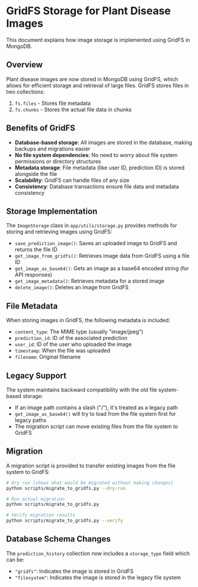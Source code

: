 # GridFS Storage for Plant Disease Images

This document explains how image storage is implemented using GridFS in MongoDB.

## Overview

Plant disease images are now stored in MongoDB using GridFS, which allows for efficient storage and retrieval of large files. GridFS stores files in two collections:

1. `fs.files` - Stores file metadata
2. `fs.chunks` - Stores the actual file data in chunks

## Benefits of GridFS

- **Database-based storage**: All images are stored in the database, making backups and migrations easier
- **No file system dependencies**: No need to worry about file system permissions or directory structures
- **Metadata storage**: File metadata (like user ID, prediction ID) is stored alongside the file
- **Scalability**: GridFS can handle files of any size
- **Consistency**: Database transactions ensure file data and metadata consistency

## Storage Implementation

The `ImageStorage` class in `app/utils/storage.py` provides methods for storing and retrieving images using GridFS:

- `save_prediction_image()`: Saves an uploaded image to GridFS and returns the file ID
- `get_image_from_gridfs()`: Retrieves image data from GridFS using a file ID
- `get_image_as_base64()`: Gets an image as a base64 encoded string (for API responses)
- `get_image_metadata()`: Retrieves metadata for a stored image
- `delete_image()`: Deletes an image from GridFS

## File Metadata

When storing images in GridFS, the following metadata is included:

- `content_type`: The MIME type (usually "image/jpeg")
- `prediction_id`: ID of the associated prediction
- `user_id`: ID of the user who uploaded the image
- `timestamp`: When the file was uploaded
- `filename`: Original filename

## Legacy Support

The system maintains backward compatibility with the old file system-based storage:

- If an image path contains a slash ("/"), it's treated as a legacy path
- `get_image_as_base64()` will try to load from the file system first for legacy paths
- The migration script can move existing files from the file system to GridFS

## Migration

A migration script is provided to transfer existing images from the file system to GridFS:

```bash
# Dry run (shows what would be migrated without making changes)
python scripts/migrate_to_gridfs.py --dry-run

# Run actual migration
python scripts/migrate_to_gridfs.py

# Verify migration results
python scripts/migrate_to_gridfs.py --verify
```

## Database Schema Changes

The `prediction_history` collection now includes a `storage_type` field which can be:

- `"gridfs"`: Indicates the image is stored in GridFS
- `"filesystem"`: Indicates the image is stored in the legacy file system

